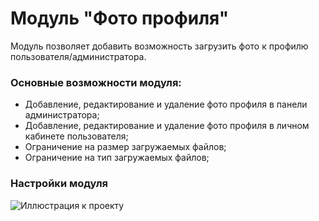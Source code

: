# Модуль "Фото профиля"

Модуль позволяет добавить возможность загрузить фото к профилю пользователя/администратора. 
### Основные возможности модуля:

- Добавление, редактирование и удаление фото профиля в панели администратора;
- Добавление, редактирование и удаление фото профиля в личном кабинете пользователя;
- Ограничение на размер загружаемых файлов;
- Ограничение на тип загружаемых файлов;

### Настройки модуля


![Иллюстрация к проекту](https://github.com/alwongs/addon-profile-photo/raw/main/images/settings)